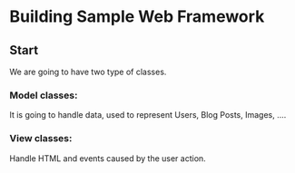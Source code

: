 # Building Sample Web Framework

## Start

We are going to have two type of classes.

### Model classes:

It is going to handle data, used to represent Users, Blog Posts, Images, ....

### View classes:

Handle HTML and events caused by the user action.

